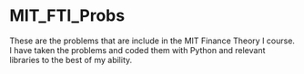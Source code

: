 # MIT_FTI_Probs
These are the problems that are include in the MIT Finance Theory I course.  I have taken the problems and coded them with Python and relevant libraries to the best of my ability.

